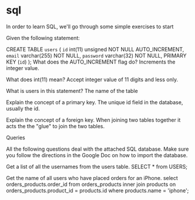 sql
===
In order to learn SQL, we'll go through some simple exercises to start

Given the following statement:

CREATE TABLE `users` (
`id` int(11) unsigned NOT NULL AUTO_INCREMENT,
`email` varchar(255) NOT NULL,
`password` varchar(32) NOT NULL,
PRIMARY KEY (`id`)
);
What does the AUTO_INCREMENT flag do?
Increments the integer value.

What does int(11) mean?
Accept integer value of 11 digits and less only.

What is users in this statement?
The name of the table

Explain the concept of a primary key.
The unique id field in the database, usually the id.

Explain the concept of a foreign key.
When joining two tables together it acts the the "glue" to join the two tables.

Queries

All the following questions deal with the attached SQL database. Make sure you follow the directions in the Google Doc on how to import the database.

Get a list of all the usernames from the users table.
SELECT * from USERS;


Get the name of all users who have placed orders for an iPhone.
select orders_products.order_id
from orders_products
  inner join products
		on orders_products.product_id = products.id
where products.name = 'iphone';
